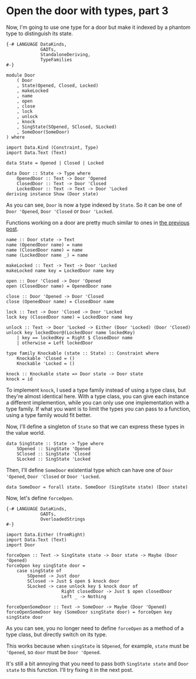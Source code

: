 # Open the door with types, part 3

Now, I'm going to use one type for a door but make it indexed by a phantom type to distinguish its state.

```
{-# LANGUAGE DataKinds,
             GADTs,
             StandaloneDeriving,
             TypeFamilies
#-}

module Door
    ( Door
    , State(Opened, Closed, Locked)
    , makeLocked
    , name
    , open
    , close
    , lock
    , unlock
    , knock
    , SingState(SOpened, SClosed, SLocked)
    , SomeDoor(SomeDoor)
) where

import Data.Kind (Constraint, Type)
import Data.Text (Text)

data State = Opened | Closed | Locked

data Door :: State -> Type where
    OpenedDoor :: Text -> Door 'Opened
    ClosedDoor :: Text -> Door 'Closed
    LockedDoor :: Text -> Text -> Door 'Locked
deriving instance Show (Door state)
```

As you can see, `Door` is now a type indexed by `State`. So it can be one of `Door 'Opened`, `Door 'Closed` or `Door 'Locked`.

Functions working on a door are pretty much similar to ones in [the previous post](./door2.html).

```
name :: Door state -> Text
name (OpenedDoor name) = name
name (ClosedDoor name) = name
name (LockedDoor name _) = name

makeLocked :: Text -> Text -> Door 'Locked
makeLocked name key = LockedDoor name key

open :: Door 'Closed -> Door 'Opened
open (ClosedDoor name) = OpenedDoor name

close :: Door 'Opened -> Door 'Closed
close (OpenedDoor name) = ClosedDoor name

lock :: Text -> Door 'Closed -> Door 'Locked
lock key (ClosedDoor name) = LockedDoor name key

unlock :: Text -> Door 'Locked -> Either (Door 'Locked) (Door 'Closed)
unlock key lockedDoor@(LockedDoor name lockedKey)
    | key == lockedKey = Right $ ClosedDoor name
    | otherwise = Left lockedDoor

type family Knockable (state :: State) :: Constraint where
    Knockable 'Closed = ()
    Knockable 'Locked = ()

knock :: Knockable state => Door state -> Door state
knock = id
```

To implement `knock`, I used a type family instead of using a type class, but they're almost identical here. With a type class, you can give each instance a different implemention, while you can only use one implementation with a type family. If what you want is to limit the types you can pass to a function, using a type family would fit better.

Now, I'll define a singleton of `State` so that we can express these types in the value world.

```
data SingState :: State -> Type where
    SOpened :: SingState 'Opened
    SClosed :: SingState 'Closed
    SLocked :: SingState 'Locked
```

Then, I'll define `SomeDoor` existential type which can have one of `Door 'Opened`, `Door 'Closed` or `Door 'Locked`.

```
data SomeDoor = forall state. SomeDoor (SingState state) (Door state)
```

Now, let's define `forceOpen`.


```
{-# LANGUAGE DataKinds,
             GADTs,
             OverloadedStrings
#-}

import Data.Either (fromRight)
import Data.Text (Text)
import Door

forceOpen :: Text -> SingState state -> Door state -> Maybe (Door 'Opened)
forceOpen key singState door =
    case singState of
        SOpened -> Just door
        SClosed -> Just $ open $ knock door
        SLocked -> case unlock key $ knock door of
                     Right closedDoor -> Just $ open closedDoor
                     Left _ -> Nothing

forceOpenSomeDoor :: Text -> SomeDoor -> Maybe (Door 'Opened)
forceOpenSomeDoor key (SomeDoor singState door) = forceOpen key singState door
```

As you can see, you no longer need to define `forceOpen` as a method of a type class, but directly switch on its type.

This works because when `singState` is `SOpened`, for example, `state` must be `'Opened`, so `door` must be `Door 'Opened`.

It's still a bit annoying that you need to pass both `SingState state` and `Door state` to this function. I'll try fixing it in the next post.
